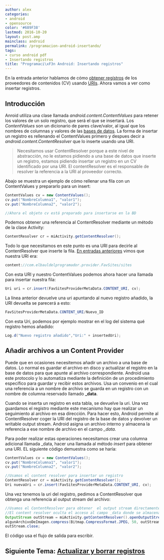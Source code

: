 ```yaml
---
author: alex
categories:
- android
- opensource
color: '#689F38'
lastmod: 2016-10-20
layout: post.amp
mainclass: android
permalink: /programacion-android-insertando/
tags:
- curso android pdf
- Insertando registros
title: "Programaci\xF3n Android: Insertando registros"
---
```


En la entrada anterior hablamos de cómo [obtener regístros][1] de los proveedores de contenidos (CV) usando [URIs][2]. Ahora vamos a ver como insertar registros.



## Introducción

Anroid utiliza una clase llamada *android.content.ContentValues* para retener los valores de un solo registro, que será el que se insertará. Los *ContentValues* son un dicionario de pares clave/valor, al igual que los nombres de columnas y valores de las [bases de datos][3]. La forma de insertar un registro es rellenando el ContentValues primero y despues decir a *android.content.ContentResolver* que lo inserte usando una URI.

<!--more--><!--ad-->

> Necesitamos usar ContentResolver porque a este nivel de abstracción, no le estamos pidiendo a una base de datos que inserte un registro, estamos pidiendo insertar un registro en un CV identificado por una URI. El contentResolver es el responsable de resolver la referencia a la URI al proveedor correcto.

Abajo se muestra un ejemplo de cómo rellenar una fila con un ContentValues y prepararlo para un insert:

<!--more--><!--ad-->

```java
ContentValues cv = new ContentValues();
cv.put("NombreColumna1", "valor1");
cv.put("NombreColumna2", "valor2");

//Ahora el objeto cv está preparado para insertarse en la BD
```

Podemos obtener una referencia al ContentResolver mediante un método de la clase Activity:

```java
ContentResolver cr = miActivity.getContentResolver();
```

Todo lo que necesitamos en este punto es una URI para decirle al ContentResolver que inserte la fila. [En entradas anteriores][4] vimos que nuestra URI era:

```java
content://com.elbauldelprogramador.provider.FavSites/sites
```

Con esta URI y nuestro ContentValues podemos ahora hacer una llamada para insertar nuestra fila:

```java
Uri uri = cr.insert(FavSitesProviderMetaData.CONTENT_URI, cv);
```

La línea anterior devuelve una uri apuntando al nuevo registro añadido, la URI devuelta se parecerá a esto:

```java
FavSitesProviderMetaData.CONTENT_URI/Nuevo_ID
```

Con esta Uri, podemos por ejemplo mostrar en el log del sistema qué registro hemos añadido:

```java
Log.d("Nuevo registro añadido","Uri:" + insertedUri);
```

## Añadir archivos a un Content Provider

Puede que en ocasiones necesitemos añadir un archivo a una base de datos. Lo normal es guardar el archivo en disco y actualizar el registro en la base de datos para que apunte al archivo correspondiente. Android usa este protocolo y lo automatiza mediante la definición de un procedimiento específico para guardar y recibir estos archivos. Usa un convenio en el cual una referencia a un nombre de archivo se guarda en un registro con un nombre de columna reservado llamado **_data**.

Cuando se inserta un registro en esta tabla, se devuelve la uri. Una vez guardamos el registro mediante este mecanismo hay que realizar un seguimiento al archivo en esa dirección. Para hacer esto, Android permite al ContentResolver coger la URI del registro de la base de datos y devolver un writable output stream. Android asigna un archivo interno y almacena la referencia a ese nombre de archivo en el campo *_data.*

Para poder realizar estas operaciones necesitamos crear una columna adicional llamada _data, hacer una llamada al método *insert* para obtener una URI. EL siguiente código demuestra como se haría:

```java
ContentValues cv = new ContentValues();
cv.put("NombreColumna1", "valor1");
cv.put("NombreColumna2", "valor2");

//Usamos el content resolver para insertar un registro
ContentResolver cr = miActivity.getContentResolver();
Uri nuevaUri = cr.insert(FavSitesProviderMetaData.CONTENT_URI, cv);
```

Una vez tenemos la uri del registro, pedimos a ContentResolver que obtenga una referencia al output stream del archivo:

```java
//Usamos el ContentResolver para obtener  el output stream directamente
//El content resolver oculta el acceso al campo _data donde se almacena realmente la referencia al archivo
OutputStream outStream = miActivity.getContentResolver().openOutputStream(nuevaUri);
algunArchivoDeImagen.compress(Bitmap.CompressFormat.JPEG, 50, outStream);
outStream.close;
```

El código usa el flujo de salida para escribir.

## Siguiente Tema: [Actualizar y borrar registros][5]

 [1]: https://elbauldelprogramador.com/programacion-android-usando-la-clausula
 [2]: https://elbauldelprogramador.com/programacion-android-proveedores-de
 [3]: https://elbauldelprogramador.com/bases-de-datos
 [4]: https://elbauldelprogramador.com/programacion-android-arquitectura-de
 [5]: https://elbauldelprogramador.com/programacion-android-actualizar-y/
